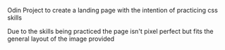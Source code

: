 Odin Project to create a landing page with the intention of practicing css skills

Due to the skills being practiced the page isn't pixel perfect but fits the general layout of the image provided